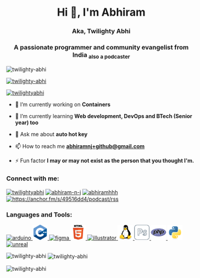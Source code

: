 
<h1 align="center">Hi 👋, I'm Abhiram</h1>
<h3 align="center">Aka, Twilighty Abhi</h3>
<h3 align="center">A passionate programmer and community evangelist from India <sub>also a podcaster</sub></h3>

<p align="left"> <img src="https://komarev.com/ghpvc/?username=twilighty-abhi&label=Profile%20views&color=0e75b6&style=flat" alt="twilighty-abhi" /> </p>

<p align="left"> <a href="https://github.com/ryo-ma/github-profile-trophy"><img src="https://github-profile-trophy.vercel.app/?username=twilighty-abhi" alt="twilighty-abhi" /></a> </p>

<p align="left"> <a href="https://twitter.com/twilightyabhi" target="blank"><img src="https://img.shields.io/twitter/follow/twilightyabhi?logo=twitter&style=for-the-badge" alt="twilightyabhi" /></a> </p>

- 🔭 I’m currently working on **Containers**

- 🌱 I’m currently learning **Web development, DevOps and BTech (Senior year) too**

- 💬 Ask me about **auto hot key**

- 📫 How to reach me **abhiramnj+github@gmail.com**

- ⚡ Fun factor **I may or may not exist as the person that you thought I'm.**

<h3 align="left">Connect with me:</h3>
<p align="left">
<a href="https://twitter.com/twilightyabhi" target="blank"><img align="center" src="https://raw.githubusercontent.com/rahuldkjain/github-profile-readme-generator/master/src/images/icons/Social/twitter.svg" alt="twilightyabhi" height="30" width="40" /></a>
<a href="https://linkedin.com/in/abhiram-n-j" target="blank"><img align="center" src="https://raw.githubusercontent.com/rahuldkjain/github-profile-readme-generator/master/src/images/icons/Social/linked-in-alt.svg" alt="abhiram-n-j" height="30" width="40" /></a>
<a href="https://instagram.com/abhiramhhh" target="blank"><img align="center" src="https://raw.githubusercontent.com/rahuldkjain/github-profile-readme-generator/master/src/images/icons/Social/instagram.svg" alt="abhiramhhh" height="30" width="40" /></a>
<a href="/https://anchor.fm/s/49516dd4/podcast/rss" target="blank"><img align="center" src="https://raw.githubusercontent.com/rahuldkjain/github-profile-readme-generator/master/src/images/icons/Social/rss.svg" alt="https://anchor.fm/s/49516dd4/podcast/rss" height="30" width="40" /></a>
</p>

<h3 align="left">Languages and Tools:</h3>
<p align="left"> <a href="https://www.arduino.cc/" target="_blank" rel="noreferrer"> <img src="https://cdn.worldvectorlogo.com/logos/arduino-1.svg" alt="arduino" width="40" height="40"/> </a> <a href="https://www.w3schools.com/cpp/" target="_blank" rel="noreferrer"> <img src="https://raw.githubusercontent.com/devicons/devicon/master/icons/cplusplus/cplusplus-original.svg" alt="cplusplus" width="40" height="40"/> </a> <a href="https://www.figma.com/" target="_blank" rel="noreferrer"> <img src="https://www.vectorlogo.zone/logos/figma/figma-icon.svg" alt="figma" width="40" height="40"/> </a> <a href="https://www.w3.org/html/" target="_blank" rel="noreferrer"> <img src="https://raw.githubusercontent.com/devicons/devicon/master/icons/html5/html5-original-wordmark.svg" alt="html5" width="40" height="40"/> </a> <a href="https://www.adobe.com/in/products/illustrator.html" target="_blank" rel="noreferrer"> <img src="https://www.vectorlogo.zone/logos/adobe_illustrator/adobe_illustrator-icon.svg" alt="illustrator" width="40" height="40"/> </a> <a href="https://www.linux.org/" target="_blank" rel="noreferrer"> <img src="https://raw.githubusercontent.com/devicons/devicon/master/icons/linux/linux-original.svg" alt="linux" width="40" height="40"/> </a> <a href="https://www.photoshop.com/en" target="_blank" rel="noreferrer"> <img src="https://raw.githubusercontent.com/devicons/devicon/master/icons/photoshop/photoshop-line.svg" alt="photoshop" width="40" height="40"/> </a> <a href="https://www.php.net" target="_blank" rel="noreferrer"> <img src="https://raw.githubusercontent.com/devicons/devicon/master/icons/php/php-original.svg" alt="php" width="40" height="40"/> </a> <a href="https://www.python.org" target="_blank" rel="noreferrer"> <img src="https://raw.githubusercontent.com/devicons/devicon/master/icons/python/python-original.svg" alt="python" width="40" height="40"/> </a> <a href="https://unrealengine.com/" target="_blank" rel="noreferrer"> <img src="https://raw.githubusercontent.com/kenangundogan/fontisto/036b7eca71aab1bef8e6a0518f7329f13ed62f6b/icons/svg/brand/unreal-engine.svg" alt="unreal" width="40" height="40"/> </a> </p>

<p><img align="left" src="https://github-readme-stats.vercel.app/api/top-langs?username=twilighty-abhi&show_icons=true&locale=en&layout=compact" alt="twilighty-abhi" /></p>

<p>&nbsp;<img align="center" src="https://github-readme-stats.vercel.app/api?username=twilighty-abhi&show_icons=true&locale=en" alt="twilighty-abhi" /></p>

<p><img align="center" src="https://github-readme-streak-stats.herokuapp.com/?user=twilighty-abhi&" alt="twilighty-abhi" /></p>

<!---
twilighty-abhi/twilighty-abhi is a ✨ special ✨ repository because its `MYSELF.md` (this file) appears on your GitHub profile.
You can click the Preview link to take a look at your changes.
--->
